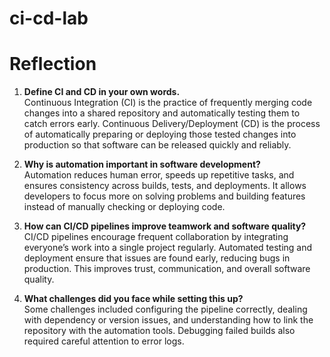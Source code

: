 # ci-cd-lab
# Reflection

1. **Define CI and CD in your own words.**  
   Continuous Integration (CI) is the practice of frequently merging code changes into a shared repository and automatically testing them to catch errors early. Continuous Delivery/Deployment (CD) is the process of automatically preparing or deploying those tested changes into production so that software can be released quickly and reliably.

2. **Why is automation important in software development?**  
   Automation reduces human error, speeds up repetitive tasks, and ensures consistency across builds, tests, and deployments. It allows developers to focus more on solving problems and building features instead of manually checking or deploying code.

3. **How can CI/CD pipelines improve teamwork and software quality?**  
   CI/CD pipelines encourage frequent collaboration by integrating everyone’s work into a single project regularly. Automated testing and deployment ensure that issues are found early, reducing bugs in production. This improves trust, communication, and overall software quality.

4. **What challenges did you face while setting this up?**  
   Some challenges included configuring the pipeline correctly, dealing with dependency or version issues, and understanding how to link the repository with the automation tools. Debugging failed builds also required careful attention to error logs.
